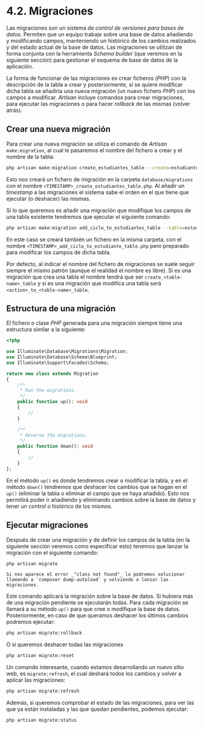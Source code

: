 # 4.2. Migraciones

Las migraciones son un sistema de _control de versiones para bases de datos_. Permiten que un equipo trabaje sobre una base de datos añadiendo y modificando campos, manteniendo un histórico de los cambios realizados y del estado actual de la base de datos. Las migraciones se utilizan de forma conjunta con la herramienta _Schema builder_ (que veremos en la siguiente sección) para gestionar el esquema de base de datos de la aplicación.

La forma de funcionar de las migraciones es crear ficheros (_PHP_) con la descripción de la tabla a crear y posteriormente, si se quiere modificar dicha tabla se añadiría una nueva migración (un nuevo fichero _PHP_) con los campos a modificar. _Artisan_ incluye comandos para crear migraciones, para ejecutar las migraciones o para hacer _rollback_ de las mismas (volver atrás).

## Crear una nueva migración

Para crear una nueva migración se utiliza el comando de _Artisan_ `make:migration`, al cual le pasaremos el nombre del fichero a crear y el nombre de la tabla:

```bash
php artisan make:migration create_estudiantes_table --create=estudiantes
```

Esto nos creará un fichero de migración en la carpeta `database/migrations` con el nombre `<TIMESTAMP>_create_estudiantes_table.php`. Al añadir un _timestamp_ a las migraciones el sistema sabe el orden en el que tiene que ejecutar (o deshacer) las mismas.

Si lo que queremos es añadir una migración que modifique los campos de una tabla existente tendremos que ejecutar el siguiente comando:

```bash
php artisan make:migration add_ciclo_to_estudiantes_table --table=estudiantes
```

En este caso se creará también un fichero en la misma carpeta, con el nombre `<TIMESTAMP>_add_ciclo_to_estudiante_table.php` pero preparado para modificar los campos de dicha tabla.

Por defecto, al indicar el nombre del fichero de migraciones se suele seguir siempre el mismo patrón (aunque el realidad el nombre es libre). Si es una migración que crea una tabla el nombre tendrá que ser `create_<table-name>_table` y si es una migración que modifica una tabla será `<action>_to_<table-name>_table`.

## Estructura de una migración

El fichero o clase _PHP_ generada para una migración siempre tiene una estructura similar a la siguiente:

```php
<?php

use Illuminate\Database\Migrations\Migration;
use Illuminate\Database\Schema\Blueprint;
use Illuminate\Support\Facades\Schema;

return new class extends Migration
{
    /**
     * Run the migrations.
     */
    public function up(): void
    {
        //
    }

    /**
     * Reverse the migrations.
     */
    public function down(): void
    {
        //
    }
};
```

En el método `up()` es donde tendremos crear o modificar la tabla, y en el método `down()` tendremos que deshacer los cambios que se hagan en el `up()` (eliminar la tabla o eliminar el campo que se haya añadido). Esto nos permitirá poder ir añadiendo y eliminando cambios sobre la base de datos y tener un control o histórico de los mismos.

## Ejecutar migraciones

Después de crear una migración y de definir los campos de la tabla (en la siguiente sección veremos como especificar esto) tenemos que lanzar la migración con el siguiente comando:

```bash
php artisan migrate
```

    Si nos aparece el error _"class not found"_ lo podremos solucionar llamando a `composer dump-autoload` y volviendo a lanzar las migraciones.

Este comando aplicará la migración sobre la base de datos. Si hubiera más de una migración pendiente se ejecutarán todas. Para cada migración se llamará a su método `up()` para que cree o modifique la base de datos. Posteriormente, en caso de que queramos deshacer los últimos cambios podremos ejecutar:

```bash
php artisan migrate:rollback
```

O si queremos deshacer todas las migraciones

```bash
php artisan migrate:reset
```

Un comando interesante, cuando estamos desarrollando un nuevo sitio web, es `migrate:refresh`, el cual deshará todos los cambios y volver a aplicar las migraciones:

```bash
php artisan migrate:refresh
```

Además, si queremos comprobar el estado de las migraciones, para ver las que ya están instaladas y las que quedan pendientes, podemos ejecutar:

```bash
php artisan migrate:status
```
